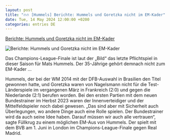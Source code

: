 ```yaml
---
layout: post
title: "🔥🔥 [Hummels] Berichte: Hummels und Goretzka nicht im EM-Kader"
date: Tue, 14 May 2024 12:00:00 +0200
categories: entries DE
---
```

[Berichte: Hummels und Goretzka nicht im EM-Kader](https://ga.de/news/berichte-hummels-und-goretzka-nicht-im-em-kader_aid-112662367)

![Berichte: Hummels und Goretzka nicht im EM-Kader](https://ga.de/imgs/93/2/0/1/6/3/6/8/4/9/tok_18874ee98f3a1e2e08d9e916f4aa0249/w1200_h630_x832_y1003_urn_newsml_dpa_com_20090101_240514-99-26125-v3-s2048-1018d389d97f87c7.jpeg)

Das Champions-League-Finale ist laut der „Bild“ das letzte Pflichtspiel in dieser Saison für Mats Hummels. Der 35-Jährige gehört demnach nicht zum EM-Kader ...

Hummels, der bei der WM 2014 mit der DFB-Auswahl in Brasilien den Titel gewonnen hatte, und Goretzka waren von Nagelsmann nicht für die Test-Länderspiele im vergangenen März in Frankreich (2:0) und gegen die Niederlande (2:1) berufen worden. Bei den ersten Partien mit dem neuen Bundestrainer im Herbst 2023 waren der Innenverteidiger und der Mittelfeldspieler noch dabei gewesen. „Das sind aber mit Sicherheit auch Überlegungen, wo andere Dinge auch eine Rolle spielen. Der Bundestrainer wird da auch seine Idee haben. Darauf müssen wir auch alle vertrauen“, sagte Füllkrug zu einem möglichen EM-Aus von Hummels. Der spielt mit dem BVB am 1. Juni in London im Champions-League-Finale gegen Real Madrid.


